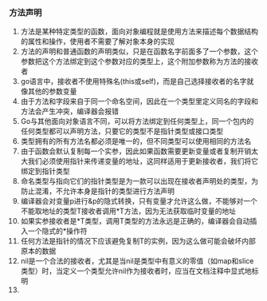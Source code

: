 ### 方法声明
1. 方法是某种特定类型的函数，面向对象编程就是使用方法来描述每个数据结构的属性和操作，使用者不需要了解对象本身的实现
2. 方法的声明和普通函数的声明类似，只是在函数名字前面多了一个参数，这个参数把这个方法绑定到这个参数对应的类型上，这个附加参数称为方法的接收者
3. go语言中，接收者不使用特殊名(this或self)，而是自己选择接收者的名字就像其他的参数变量
4. 由于方法和字段来自于同一个命名空间，因此在一个类型里定义同名的字段和方法会产生冲突，编译器会报错
5. Go与其他面向对象语言不同，可以将方法绑定到任何类型上，同一个包内的任何类型都可以声明方法，只要它的类型不是指针类型或接口类型
6. 类型拥有的所有方法名都必须是唯一的，但不同类型可以使用相同的方法名
7. 由于函数会默认复制每一个实参，因此如果函数需要更新变量或者复制开销太大我们必须使用指针来传递变量的地址，这同样适用于更新接收者，我们将它绑定到指针类型
8. 命名类型与指向它们的指针类型是为一款可以出现在接收者声明处的类型，为防止混淆，不允许本身是指针的类型进行方法声明
9. 编译器会对变量p进行&p的隐式转换，只有变量才允许这么做，不能够对一个不能取地址的类型T接收者调用*T方法，因为无法获取临时变量的地址
10. 如果实参接收者是*T类型，调用T类型的方法永远是正确的，编译器会自动插入一个隐式的\*操作符
11. 任何方法是指针的情况下应该避免复制T的实例，因为这么做可能会破坏内部原本的数据
12. nil是一个合法的接收者，尤其是当nil是类型中有意义的零值（如map和slice类型）时，当定义一个类型允许nil作为接收者时，应当在文档注释中显式地标明
13. 